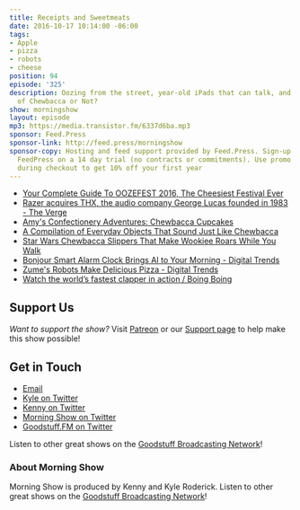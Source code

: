 ```yaml
---
title: Receipts and Sweetmeats
date: 2016-10-17 10:14:00 -06:00
tags:
- Apple
- pizza
- robots
- cheese
position: 94
episode: '325'
description: Oozing from the street, year-old iPads that can talk, and a lengthy round
  of Chewbacca or Not?
show: morningshow
layout: episode
mp3: https://media.transistor.fm/6337d6ba.mp3
sponsor: Feed.Press
sponsor-link: http://feed.press/morningshow
sponsor-copy: Hosting and feed support provided by Feed.Press. Sign-up today and try
  FeedPress on a 14 day trial (no contracts or commitments). Use promo code `morningshow`
  during checkout to get 10% off your first year
---
```


* [Your Complete Guide To OOZEFEST 2016, The Cheesiest Festival Ever](http://www.foodbeast.com/news/oozefest-2/)
* [Razer acquires THX, the audio company George Lucas founded in 1983 - The Verge](http://www.theverge.com/2016/10/17/13309346/razer-buys-thx-lucasfilm)
* [Amy's Confectionery Adventures: Chewbacca Cupcakes](http://www.amysconfectioneryadventures.com/2015/12/chewbacca-cupcakes.html)
* [A Compilation of Everyday Objects That Sound Just Like Chewbacca](http://laughingsquid.com/a-compilation-of-everyday-objects-that-sound-just-like-chewbacca/)
* [Star Wars Chewbacca Slippers That Make Wookiee Roars While You Walk](http://laughingsquid.com/star-wars-chewbacca-slippers-that-make-wookiee-roars-while-you-walk/)
* [Bonjour Smart Alarm Clock Brings AI to Your Morning - Digital Trends](http://www.digitaltrends.com/home/bonjour-smart-alarm-clock/)
* [Zume's Robots Make Delicious Pizza - Digital Trends](http://www.digitaltrends.com/cool-tech/zume-pizza-mountain-view-tour/)
* [Watch the world’s fastest clapper in action / Boing Boing](http://boingboing.net/2016/10/13/watch-the-worlds-fastest-cl.html)

## Support Us
*Want to support the show?* Visit [Patreon](http://patreon.com/morningshow) or our [Support page](http://goodstuff.fm/support) to help make this show possible!

## Get in Touch
* [Email](mailto:kyle@goodstuff.fm)
* [Kyle on Twitter](http://twitter.com/dogburps)
* [Kenny on Twitter](http://twitter.com/pizzarobotics)
* [Morning Show on Twitter](http://twitter.com/morningshowam)
* [Goodstuff.FM on Twitter](http://twitter.com/goodstufffm)

Listen to other great shows on the [Goodstuff Broadcasting Network](http://goodstuff.fm/shows)!

### About Morning Show
Morning Show is produced by Kenny and Kyle Roderick. Listen to other great shows on the [Goodstuff Broadcasting Network](http://goodstuff.fm/)!
